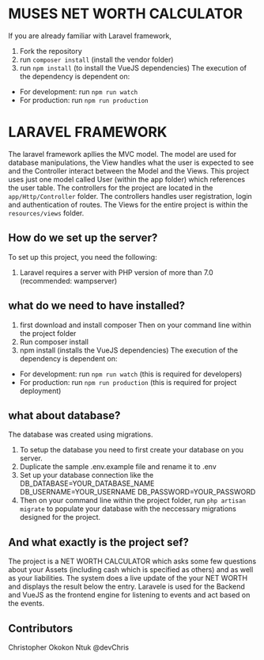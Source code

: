 # MUSES NET WORTH CALCULATOR
If you are already familiar with Laravel framework,
1. Fork the repository
2. run `composer install` (install the vendor folder)
3. run `npm install` (to install the VueJS dependencies)
The execution of the dependency is dependent on:
* For development: run `npm run watch`  
* For production: run `npm run production`  

# LARAVEL FRAMEWORK

The laravel framework apllies the MVC model. The model are used for database manipulations, the View handles what the user is expected to see and the Controller interact between the Model and the Views.
This project uses just one model called User (within the app folder) which references the user table.
The controllers for the project are located in the `app/Http/Controller` folder. The controllers handles user registration, login and authentication of routes.
The Views for the entire project is within the `resources/views` folder.


## How do we set up the server?
To set up this project, you need the following:
1. Laravel requires a server with PHP version of more than 7.0 (recommended: wampserver)


## what do we need to have installed?
1. first download and install composer
Then on your command line within the project folder
2. Run composer install 
3. npm install (installs the VueJS dependencies)
The execution of the dependency is dependent on:
* For development: run `npm run watch` (this is required for developers)
* For production: run `npm run production`  (this is required for project deployment)

## what about database?
The database was created using migrations. 
1. To setup the database you need to first create your database on you server.
2. Duplicate the sample .env.example file and rename it to .env
3. Set up your database connection like the 
    DB_DATABASE=YOUR_DATABASE_NAME
    DB_USERNAME=YOUR_USERNAME
    DB_PASSWORD=YOUR_PASSWORD
4. Then on your command line within the project folder, run `php artisan migrate` to populate your database with the neccessary migrations designed for the project.

## And what exactly is the project sef?
The project is a NET WORTH CALCULATOR which asks some few questions about your Assets (including cash which is specified as others) and as well as your liabilities. The system does a live update of the your NET WORTH and displays the result below the entry.
Laravele is used for the Backend and VueJS as the frontend engine for listening to events and act based on the events.

## Contributors
Christopher Okokon Ntuk
@devChris
